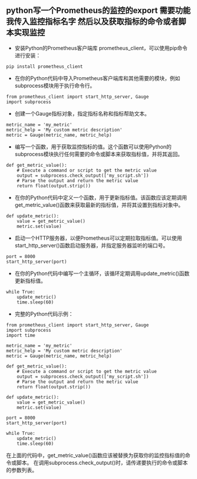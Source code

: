 ## python写一个Prometheus的监控的export 需要功能我传入监控指标名字 然后以及获取指标的命令或者脚本实现监控
* 安装Python的Prometheus客户端库 prometheus_client，可以使用pip命令进行安装：
```
pip install prometheus_client
```
* 在你的Python代码中导入Prometheus客户端库和其他需要的模块，例如subprocess模块用于执行命令行。
```
from prometheus_client import start_http_server, Gauge
import subprocess
```
* 创建一个Gauge指标对象，指定指标名称和指标帮助文本。
```
metric_name = 'my_metric'
metric_help = 'My custom metric description'
metric = Gauge(metric_name, metric_help)
```
* 编写一个函数，用于获取监控指标的值。这个函数可以使用Python的subprocess模块执行任何需要的命令或脚本来获取指标值，并将其返回。
```
def get_metric_value():
    # Execute a command or script to get the metric value
    output = subprocess.check_output(['my_script.sh'])
    # Parse the output and return the metric value
    return float(output.strip())

```
* 在你的Python代码中定义一个函数，用于更新指标值。该函数应该定期调用get_metric_value()函数来获取最新的指标值，并将其设置到指标对象中。
```
def update_metric():
    value = get_metric_value()
    metric.set(value)
```
* 启动一个HTTP服务器，以便Prometheus可以定期拉取指标值。可以使用start_http_server()函数启动服务器，并指定服务器监听的端口号。
```
port = 8000
start_http_server(port)
```
* 在你的Python代码中编写一个主循环，该循环定期调用update_metric()函数更新指标值。
```
while True:
    update_metric()
    time.sleep(60)
```
* 完整的Python代码示例：
```
from prometheus_client import start_http_server, Gauge
import subprocess
import time

metric_name = 'my_metric'
metric_help = 'My custom metric description'
metric = Gauge(metric_name, metric_help)

def get_metric_value():
    # Execute a command or script to get the metric value
    output = subprocess.check_output(['my_script.sh'])
    # Parse the output and return the metric value
    return float(output.strip())

def update_metric():
    value = get_metric_value()
    metric.set(value)

port = 8000
start_http_server(port)

while True:
    update_metric()
    time.sleep(60)

```
在上面的代码中，get_metric_value()函数应该被替换为获取你的监控指标值的命令或脚本。
在调用subprocess.check_output()时，请传递要执行的命令或脚本的参数列表。
